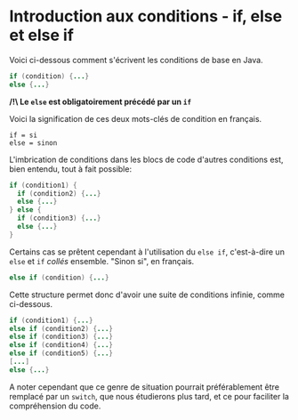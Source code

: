# Introduction aux conditions - if, else et else if

Voici ci-dessous comment s'écrivent les conditions de base en Java.

```java
if (condition) {...}
else {...}
```
**/!\ Le `else` est obligatoirement précédé par un `if`**

Voici la signification de ces deux mots-clés de condition en français.
```properties
if = si
else = sinon
```

L'imbrication de conditions dans les blocs de code d'autres conditions est, bien entendu, tout à fait possible:
```java
if (condition1) {
  if (condition2) {...}
  else {...}
} else {
  if (condition3) {...}
  else {...}
}
```

Certains cas se prêtent cependant à l'utilisation du `else if`, c'est-à-dire un `else` et `if` *collés* ensemble. "Sinon si", en français.
```java
else if (condition) {...}
```

Cette structure permet donc d'avoir une suite de conditions infinie, comme ci-dessous.
```java
if (condition1) {...}
else if (condition2) {...}
else if (condition3) {...}
else if (condition4) {...}
else if (condition5) {...}
[...]
else {...}
```
A noter cependant que ce genre de situation pourrait préférablement être remplacé par un `switch`, que nous étudierons plus tard, et ce pour faciliter la compréhension du code.
